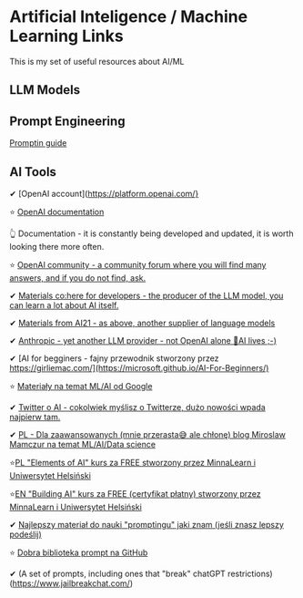 # Artificial Inteligence / Machine Learning Links
This is my set of useful resources about AI/ML

## LLM Models

## Prompt Engineering
[Promptin guide](https://www.promptingguide.ai/)

## AI Tools



✔ [OpenAI account](https://platform.openai.com/}

⭐ [OpenAI documentation](https://platform.openai.com/docs/introduction)

👆 Documentation - it is constantly being developed and updated, it is worth looking there more often.

⭐ [OpenAI community - a community forum where you will find many answers, and if you do not find, ask.](https://community.openai.com/)

✔ [Materials co:here for developers - the producer of the LLM model, you can learn a lot about AI itself.](https://docs.cohere.com/docs)  

✔ [Materials from AI21 - as above, another supplier of language models](https://docs.ai21.com/)

✔ [Anthropic - yet another LLM provider - not OpenAI alone 🤖AI lives ;-)](https://www.anthropic.com/)

✔ [AI for begginers - fajny przewodnik stworzony przez https://girliemac.com/](https://microsoft.github.io/AI-For-Beginners/)

⭐ [Materiały na temat ML/AI od Google](https://ai.google/education/)

✔ [Twitter o AI - cokolwiek myślisz o Twitterze, dużo nowości wpada najpierw tam.](https://twitter.com/search?q=AI)

✔ [PL - Dla zaawansowanych (mnie przerasta😅 ale chłonę) blog Miroslaw Mamczur na temat ML/AI/Data science](https://miroslawmamczur.pl/)

⭐[PL "Elements of AI" kurs za FREE stworzony przez MinnaLearn i Uniwersytet Helsiński](https://course.elementsofai.com/pl/)

⭐[EN "Building AI" kurs za FREE (certyfikat płatny) stworzony przez MinnaLearn i Uniwersytet Helsiński](https://buildingai.elementsofai.com/)

✔ [Najlepszy materiał do nauki "promptingu" jaki znam (jeśli znasz lepszy podeślij)](https://learnprompting.org/docs/intro)

⭐ [Dobra biblioteka prompt na GitHub](https://github.com/f/awesome-chatgpt-prompts)

✔ (A set of prompts, including ones that "break" chatGPT restrictions)(https://www.jailbreakchat.com/)
